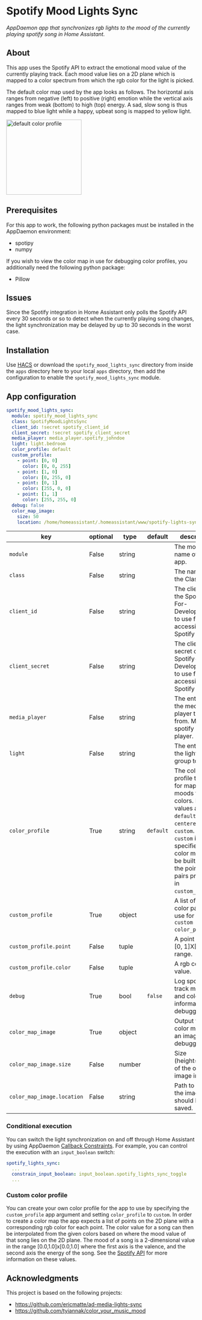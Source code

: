 # Spotify Mood Lights Sync
_AppDaemon app that synchronizes rgb lights to the mood of the currently playing spotify song in Home Assistant._

## About
This app uses the Spotify API to extract the emotional mood value of the currently playing track. Each mood value lies on a 2D plane which is mapped to a color spectrum from which the rgb color for the light is picked. 

The default color map used by the app looks as follows. The horizontal axis ranges from negative (left) to positive (right) emotion while the vertical axis ranges from weak (bottom) to high (top) energy. A sad, slow song is thus mapped to blue light while a happy, upbeat song is mapped to yellow light.

<img src="https://github.com/NiklasReiche/ha-spotify-lights-sync/blob/master/examples/default_profile.png" alt="default color profile" width="200">

## Prerequisites
For this app to work, the following python packages must be installed in the AppDaemon environment:

- spotipy
- numpy

If you wish to view the color map in use for debugging color profiles, you additionally need the following python package:

- Pillow

## Issues
Since the Spotify integration in Home Assistant only polls the Spotify API every 30 seconds or so to detect when the currently playing song changes, the light synchronization may be delayed by up to 30 seconds in the worst case.

## Installation
Use [HACS](https://hacs.xyz/) or download the `spotify_mood_lights_sync` directory from inside the `apps` directory here to your local `apps` directory, then add the configuration to enable the `spotify_mood_lights_sync` module.

## App configuration
```yaml
spotify_mood_lights_sync:
  module: spotify_mood_lights_sync
  class: SpotifyMoodLightsSync
  client_id: !secret spotify_client_id
  client_secret: !secret spotify_client_secret
  media_player: media_player.spotify_johndoe
  light: light.bedroom
  color_profile: default
  custom_profile:
    - point: [0, 0]
      color: [0, 0, 255]
    - point: [1, 0]
      color: [0, 255, 0]
    - point: [0, 1]
      color: [255, 0, 0]
    - point: [1, 1]
      color: [255, 255, 0]
  debug: false
  color_map_image:
    size: 50
    location: /home/homeassistant/.homeassistant/www/spotify-lights-sync/test.png
```

| key                       | optional | type   | default     | description                                            |
|---------------------------|----------|--------|-------------|--------------------------------------------------------|
|`module`                   | False    | string |             | The module name of the app. |
|`class`                    | False    | string |             | The name of the Class. |
|`client_id`                | False    | string |             | The client id of the Spotify-For-Developers app to use for accessing the Spotify API. |
|`client_secret`            | False    | string |             | The client secret of the Spotify-For-Developers app to use for accessing the Spotify API. |
|`media_player`             | False    | string |             | The entity_id of the media player to sync from. Must be a spotify media player. |
|`light`                    | False    | string |             | The entity_id of the light or light group to sync. |
|`color_profile`            | True     | string | `default`   | The color profile to use for mapping moods to colors. Possible values are `default`, `centered`, or `custom`. When `custom` is specified, the color map will be built from the point-color pairs provided in `custom_profile`. |
|`custom_profile`           | True     | object |             | A list of point-color pairs to use for the `custom` `color_profile`. |
|`custom_profile.point`     | False    | tuple  |             | A point in the [0, 1]X[0, 1] range. |
|`custom_profile.color`     | False    | tuple  |             | A rgb color value. |
|`debug`                    | True     | bool   | `false`     | Log spotify track metadata and color information for debugging. |
|`color_map_image`          | True     | object |             | Output the color map as an image for debugging. |
|`color_map_image.size`     | False    | number |             | Size (height=width) of the output image in pixels. |
|`color_map_image.location` | False    | string |             | Path to which the image should be saved. |

### Conditional execution
You can switch the light synchronization on and off through Home Assistant by using AppDaemon [Callback Constraints](https://appdaemon.readthedocs.io/en/latest/APPGUIDE.html#hass-plugin-constraints).
For example, you can control the execution with an `input_boolean` switch:
```yaml
spotify_lights_sync:
  ...
  constrain_input_boolean: input_boolean.spotify_lights_sync_toggle
  ...
```

### Custom color profile
You can create your own color profile for the app to use by specifying the `custom_profile` app argument and setting `color_profile` to `custom`.
In order to create a color map the app expects a list of points on the 2D plane with a corresponding rgb color for each point. The color value for a song can then be interpolated from the given colors based on where the mood value of that song lies on the 2D plane.
The mood of a song is a 2-dimensional value in the range [0.0,1.0]x[0.0,1.0] where the first axis is the valence, and the second axis the energy of the song. See the [Spotify API](https://developer.spotify.com/documentation/web-api/reference/#object-audiofeaturesobject) for more information on these values.

## Acknowledgments
This project is based on the following projects:
- https://github.com/ericmatte/ad-media-lights-sync
- https://github.com/tyiannak/color_your_music_mood
